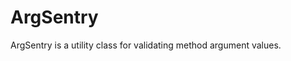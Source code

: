 ArgSentry
=======================

ArgSentry is a utility class for validating method argument values.